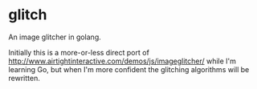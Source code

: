 glitch
======

An image glitcher in golang.

Initially this is a more-or-less direct port of http://www.airtightinteractive.com/demos/js/imageglitcher/ while I'm learning Go, but when I'm more confident the glitching algorithms will be rewritten.

